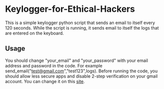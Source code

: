 # Keylogger-for-Ethical-Hackers
This is a simple keylogger python script that sends an email to itself every 120 seconds.
While the script is running, it sends email to itself the logs that are entered on the keyboard. 

## Usage
You should change "your_email" and "your_password" with your email address and password in the code.
For example send_email("test@gmail.com","test123",logs).
Before running the code, you should allow less secure apps and disable 2-step verification on your gmail account. You can change it on this [site](https://myaccount.google.com/u/1/lesssecureapps?pli=1&pageId=none).

